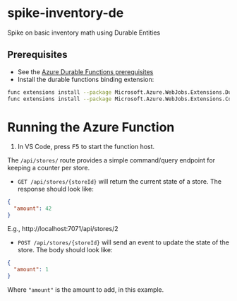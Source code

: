 # spike-inventory-de

Spike on basic inventory math using Durable Entities

## Prerequisites

- See the [Azure Durable Functions prerequisites](https://docs.microsoft.com/en-us/azure/azure-functions/durable/quickstart-js-vscode#prerequisites)
- Install the durable functions binding extension:

```bash
func extensions install --package Microsoft.Azure.WebJobs.Extensions.DurableTask --version 2.1.0
func extensions install --package Microsoft.Azure.WebJobs.Extensions.CosmosDB --version 3.0.5
```

# Running the Azure Function

1. In VS Code, press <kbd>F5</kbd> to start the function host.

The `/api/stores/` route provides a simple command/query endpoint for keeping a counter per store.

- `GET /api/stores/{storeId}` will return the current state of a store. The response should look like:

```json
{
  "amount": 42
}
```

E.g., http://localhost:7071/api/stores/2

- `POST /api/stores/{storeId}` will send an event to update the state of the store. The body should look like:

```json
{
  "amount": 1
}
```

Where `"amount"` is the amount to add, in this example.
